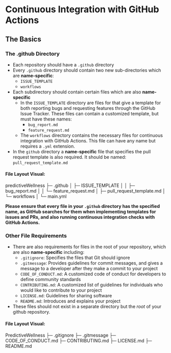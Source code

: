 # Continuous Integration with GitHub Actions

## The Basics

### The .github Directory

* Each repository should have a `.github` directory
* Every `.github` directory should contain two new sub-directories which are **name-specific**:
  * `ISSUE_TEMPLATE`
  * `workflows`
* Each subdirectory should contain certain files which are also **name-specific**
  * In the `ISSUE_TEMPLATE` directory are files for that give a template for both reporting bugs and requesting features through the GitHub Issue Tracker. These files can contain a customized template, but must have these names:
    * `bug_report.md`
    * `feature_request.md`
  * The `workflows` directory contains the necessary files for continuous integration with GitHub Actions. This file can have any name but requires a `.yml` extension.
* In the `github` directory a **name-specific** file that specifies the pull request template is also required. It should be named: `pull_request_template.md`

#### File Layout Visual:

predictiveWellness
├─ .github
│  ├─ ISSUE_TEMPLATE
│  │  ├─ bug_report.md
│  │  └─ feature_request.md
│  ├─ pull_request_template.md
│  └─ workflows
│     └─ main.yml

**Please ensure that every file in your `.github` directory has the specified name, as GitHub searches for them when implementing templates for issues and PRs, and also running continuous integration checks with GitHub Actions.**

### Other File Requirements

* There are also requirements for files in the root of your repository, which are also **name-specific** including:
  * `.gitignore`: Specifies the files that Git should ignore
  * `.gitmessage`: Provides guidelines for commit messages, and gives a message to a developer after they make a commit to your project
  * `CODE_OF_CONDUCT.md`: A customized code of conduct for developers to define community standards
  * `CONTRIBUTING.md`: A customized list of guidelines for individuals who would like to contribute to your project
  * `LICENSE.md`: Guidelines for sharing software
  * `README.md`: Introduces and explains your project
* These files should not exist in a separate directory but the *root* of your github repository.

#### File Layout Visual:

PredictiveWellness
├─ .gitignore
├─ .gitmessage
├─ CODE_OF_CONDUCT.md
├─ CONTRIBUTING.md
├─ LICENSE.md
├─ README.md

